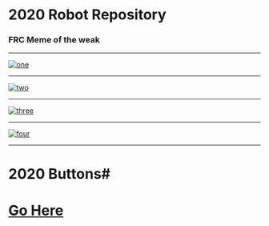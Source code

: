 # 2020 Robot Repository

### FRC Meme of the weak

----------

[![one](https://i.redd.it/ycs77xmtl2f41.png)](https://old.reddit.com/r/FRC/comments/f0vqlx/just_like_dean_kamen_used_to_make/)

----------
[![two](https://external-preview.redd.it/hbpYANZSa63i07aoOzB3TvYQdyQH0MrPruVPzywQ5YU.jpg?auto=webp&s=38a14314ad443245fa6c2cb6e8e98660fcb14ec8)](https://www.reddit.com/r/FRC/comments/ezsubb/innovation_that_excites/)

----------

[![three](https://i.redd.it/t6y3j4r31ff41.jpg)](https://www.youtube.com/watch?v=3m5qxZm_JqM)

----------

[![four](https://external-preview.redd.it/qRn9XrfM9356IeCkVfXD-1cuNtXW--f8lvggq6oBLw0.jpg?auto=webp&s=a56b72d20e7ba374f80f02613b96aad647e9a45-c)](https://www.youtube.com/watch?v=uD4izuDMUQA)

----------

<!--


[![InFiNiTe ReChArGe](https://i.redd.it/wxix0xnl1u941.jpg)](https://www.youtube.com/watch?v=rp8hvyjZWHs)

----

[![uknoit](https://i.redd.it/0a6xymb2u9q31.jpg)](https://www.youtube.com/watch?v=_zTqWdiLQJc)
For those of you who remember the train video from last year: 
https://www.reddit.com/r/DidntKnowIWantedThat/comments/edgtw3/this_toy_train/?utm_medium=android_app&utm_source=share
![meme](https://i.redd.it/2ypmyswt57m31.png)
-->

# 2020 Buttons#

# [Go Here](https://github.com/FairportRobotics/Bot2020/wiki/Button-Mapping) #




